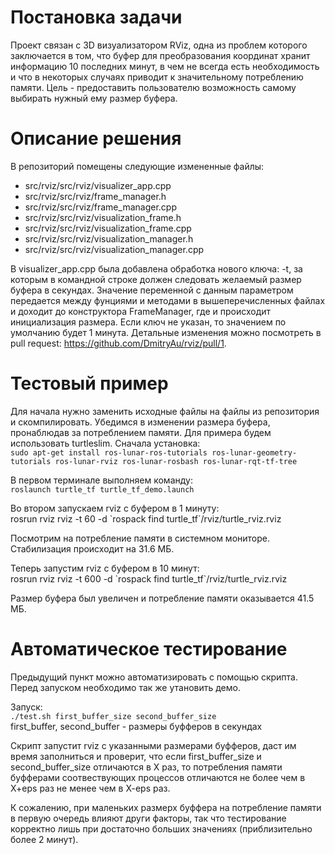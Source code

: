 # Постановка задачи
Проект связан с 3D визуализатором RViz, одна из проблем которого заключается в том, что буфер для преобразования координат хранит информацию 10 последних минут, в чем не всегда есть необходимость и что в некоторых случаях приводит к значительному потреблению памяти. Цель - предоставить пользователю возможность самому выбирать нужный ему размер буфера.

# Описание решения
В репозиторий помещены следующие измененные файлы:
+ src/rviz/src/rviz/visualizer_app.cpp
+ src/rviz/src/rviz/frame_manager.h
+ src/rviz/src/rviz/frame_manager.cpp
+ src/rviz/src/rviz/visualization_frame.h
+ src/rviz/src/rviz/visualization_frame.cpp
+ src/rviz/src/rviz/visualization_manager.h
+ src/rviz/src/rviz/visualization_manager.cpp

В visualizer_app.cpp была добавлена обработка нового ключа: -t, за которым в командной строке должен следовать желаемый размер буфера в секундах. Значение переменной с данным параметром передается между фунциями и методами в вышеперечисленных файлах и доходит до конструктора FrameManager, где и происходит инициализация размера. Если ключ не указан, то значением по умолчанию будет 1 минута. Детальные изменения можно посмотреть в pull request: https://github.com/DmitryAu/rviz/pull/1.

# Тестовый пример
Для начала нужно заменить исходные файлы на файлы из репозитория и скомпилировать. Убедимся в изменении размера буфера, пронаблюдав за потреблением памяти. Для примера будем использовать turtleslim. Сначала установка:  
`sudo apt-get install ros-lunar-ros-tutorials ros-lunar-geometry-tutorials ros-lunar-rviz ros-lunar-rosbash ros-lunar-rqt-tf-tree`

В первом терминале выполняем команду:  
`roslaunch turtle_tf turtle_tf_demo.launch`  

Во втором запускаем rviz с буфером в 1 минуту:  
rosrun rviz rviz -t 60 -d \`rospack find turtle_tf\`/rviz/turtle_rviz.rviz  

Посмотрим на потребление памяти в системном мониторе. Стабилизация происходит на 31.6 МБ. 

Теперь запустим rviz c буфером в 10 минут:  
rosrun rviz rviz -t 600 -d \`rospack find turtle_tf\`/rviz/turtle_rviz.rviz  

Размер буфера был увеличен и потребление памяти оказывается 41.5 МБ.

# Автоматическое тестирование
Предыдущий пункт можно автоматизировать с помощью скрипта. Перед запуском необходимо так же утановить демо.  

Запуск:  
`./test.sh first_buffer_size second_buffer_size`  
first_buffer, second_buffer - размеры буфферов в секундах  

Скрипт запустит rviz с указанными размерами буфферов, даст им время заполниться и проверит, что если first_buffer_size и second_buffer_size отличаются в X раз, то потребления памяти буфферами соотвествующих процессов отличаются не более чем в X+eps раз не менее чем в X-eps раз.  

К сожалению, при маленьких размерх буффера на потребление памяти в первую очередь влияют други факторы, так что тестирование корректно лишь при достаточно больших значениях (приблизительно более 2 минут).
